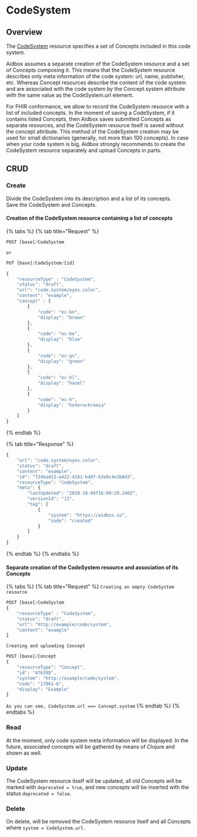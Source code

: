 # CodeSystem

## Overview

The [CodeSystem](https://www.hl7.org/fhir/codesystem.html) resource specifies a set of Concepts included in this code system. 

Aidbox assumes a separate creation of the CodeSystem resource and a set of Concepts composing it. This means that the CodeSystem resource describes only meta information of the code system: url, name, publisher, etc. Whereas Concept resources describe the content of the code system and are associated with the code system by the Concept.system attribute with the same value as the CodeSystem.url element.

For FHIR conformance, we allow to record the CodeSystem resource with a list of included concepts. In the moment of saving a CodeSystem, if it contains listed Concepts, then Aidbox saves submitted Concepts as separate resources, and the CodeSystem resource itself is saved without the concept attribute. This method of the CodeSystem creation may be used for small dictionaries \(generally, not more than 100 concepts\). In case when your code system is big, Aidbox strongly recommends to create the CodeSystem resource separately and upload Concepts in parts.

## CRUD

### Create

Divide the CodeSystem into its description and a list of its concepts.   
Save the CodeSystem and Concepts.

#### Creation of the CodeSystem resource containing a list of concepts

{% tabs %}
{% tab title="Request" %}
```javascript
POST [base]/CodeSystem
```

`or`

```javascript
PUT [base]/CodeSystem/[id]

{
	"resourceType" : "CodeSystem",
	"status": "draft",
	"url": "code.system/eyes.color",
	"content": "example",
	"concept" : [     
		{
			"code": "ec-bn",
			"display": "brown"
		},
		{
			"code": "ec-be",
			"display": "blue"
		},
		{
			"code": "ec-gn",
			"display": "green"
		},
		{
			"code": "ec-hl",
			"display": "hazel"
		},
		{
			"code": "ec-h",
			"display": "heterochromia"
		}
	]	
}
```
{% endtab %}

{% tab title="Response" %}
```javascript
{
    "url": "code.system/eyes.color",
    "status": "draft",
    "content": "example",
    "id": "724ba412-a422-4181-bddf-b3e9c4e3b0d3",
    "resourceType": "CodeSystem",
    "meta": {
        "lastUpdated": "2018-10-04T16:00:29.240Z",
        "versionId": "12",
        "tag": [
            {
                "system": "https://aidbox.io",
                "code": "created"
            }
        ]
    }
}
```
{% endtab %}
{% endtabs %}

#### Separate creation of the CodeSystem resource and association of its Concepts

{% tabs %}
{% tab title="Request" %}
`Creating an empty CodeSystem resource`

```javascript
POST [base]/CodeSystem
{
	"resourceType" : "CodeSystem",
	"status": "draft",
	"url": "http://example/code/system",
	"content": "example"
}
```

`Creating and uploading Concept`

```javascript
POST [base]/Concept
{
	"resourceType": "Concept",
	"id": "476398",
	"system": "http://example/code/system",
	"code": "17861-6",
	"display": "Example"
}
```

`As you can see, CodeSystem.url === Concept.system`
{% endtab %}
{% endtabs %}

### Read

At the moment, only code system meta information will be displayed. In the future,  associated concepts will be gathered by means of Clojure and shown as well.

### Update

The CodeSystem resource itself will be updated, all old Concepts will be marked with `deprecated = true`, and new concepts will be inserted with the status `deprecated = false`.

### Delete

On delete, will be removed the CodeSystem resource itself and all Concepts where `system = CodeSystem.url`.



